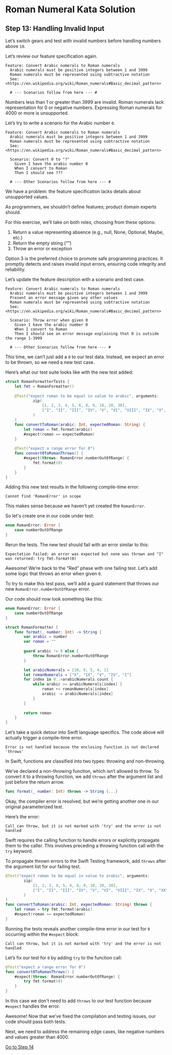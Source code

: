 # Roman Numeral Kata Solution

## Step 13: Handling Invalid Input

Let’s switch gears and test with invalid numbers before handling numbers above `10`.

Let’s review our feature specification again.

```gherkin
Feature: Convert Arabic numerals to Roman numerals
  Arabic numerals must be positive integers between 1 and 3999
  Roman numerals must be represented using subtractive notation
  See: <https://en.wikipedia.org/wiki/Roman_numerals#Basic_decimal_pattern>

  # --- Scenarios follow from here --- #
```

Numbers less than 1 or greater than 3999 are invalid. Roman numerals lack representation for 0 or negative numbers.
Expressing Roman numerals for 4000 or more is unsupported.

Let’s try to write a scenario for the Arabic number `0`.

```gherkin
Feature: Convert Arabic numerals to Roman numerals
  Arabic numerals must be positive integers between 1 and 3999
  Roman numerals must be represented using subtractive notation
  See: <https://en.wikipedia.org/wiki/Roman_numerals#Basic_decimal_pattern>

  Scenario: Convert 0 to "?"
    Given I have the arabic number 0
    When I convert to Roman
    Then I should see ???

  # --- Other Scenarios follow from here --- #
```

We have a problem: the feature specification lacks details about unsupported values.

As programmers, we shouldn’t define features; product domain experts should.

For this exercise, we’ll take on both roles, choosing from these options:

1. Return a value representing absence (e.g., null, None, Optional, Maybe, etc.)
2. Return the empty string (“”)
3. Throw an error or exception

Option 3 is the preferred choice to promote safe programming practices. It promptly detects and raises invalid input
errors, ensuring code integrity and reliability.

Let’s update the feature description with a scenario and test case.

```gherkin
Feature: Convert Arabic numerals to Roman numerals
  Arabic numerals must be positive integers between 1 and 3999
  Present an error message given any other values
  Roman numerals must be represented using subtractive notation
  See: <https://en.wikipedia.org/wiki/Roman_numerals#Basic_decimal_pattern>

  Scenario: Throw error when given 0
    Given I have the arabic number 0
    When I convert to Roman
    Then I should see an error message explaining that 0 is outside the range 1-3999

  # --- Other Scenarios follow from here --- #
```

This time, we can’t just add a `0` to our test data. Instead, we expect an error to be thrown, so we need a new test
case.

Here’s what our test suite looks like with the new test added:

```swift
struct RomanFormatterTests {
    let fmt = RomanFormatter()
    
    @Test("expect roman to be equal in value to arabic", arguments:
            zip(
                [1, 2, 3, 4, 5, 6, 8, 9, 10, 20, 30],
                ["I", "II", "III", "IV", "V", "VI", "VIII", "IX", "X", "XX", "XXX"]
            )
    )
    func convertToRoman(arabic: Int, expectedRoman: String) {
        let roman = fmt.format(arabic)
        #expect(roman == expectedRoman)
    }
    
    @Test("expect a range error for 0")
    func convert0ToRomanThrows() {
        #expect(throws: RomanError.numberOutOfRange) {
            fmt.format(0)
        }
    }
}
```

Adding this new test results in the following compile-time error:

```text
Cannot find 'RomanError' in scope
```

This makes sense because we haven’t yet created the `RomanError`.

So let's create one in our code under test:

```swift
enum RomanError: Error {
    case numberOutOfRange
}
```

Rerun the tests. The new test should fail with an error similar to this:

```text
Expectation failed: an error was expected but none was thrown and "I" was returned: try fmt.format(0)
```

Awesome! We’re back to the "Red" phase with one failing test. Let’s add some logic that throws an error when given `0`.

To try to make this test pass, we’ll add a guard statement that throws our new `RomanError.numberOutOfRange` error.

Our code should now look something like this:

```swift
enum RomanError: Error {
    case numberOutOfRange
}

struct RomanFormatter {
    func format(_ number: Int) -> String {
        var arabic = number
        var roman = ""
        
        guard arabic != 0 else {
            throw RomanError.numberOutOfRange
        }

        let arabicNumerals = [10, 9, 5, 4, 1]
        let romanNumerals = ["X", "IX", "V", "IV", "I"]
        for index in 0..<arabicNumerals.count {
            while arabic >= arabicNumerals[index] {
                roman += romanNumerals[index]
                arabic -= arabicNumerals[index]
            }
        }
        
        return roman
    }
}
```

Let’s take a quick detour into Swift language specifics. The code above will actually trigger a compile-time error.

```text
Error is not handled because the enclosing function is not declared 'throws'
```

In Swift, functions are classified into two types: throwing and non-throwing.

We’ve declared a non-throwing function, which isn’t allowed to throw. To convert it to a throwing function, we add
`throws` after the argument list and just before the return arrow.

```swift
func format(_ number: Int) throws -> String {...}
```

Okay, the compiler error is resolved, but we’re getting another one in our original parameterized test.

Here’s the error:

```text
Call can throw, but it is not marked with 'try' and the error is not handled
```

Swift requires the calling function to handle errors or explicitly propagate them to the caller. This involves preceding
a throwing function call with the `try` keyword.

To propagate thrown errors to the Swift Testing framework, add `throws` after the argument list for our failing test.

```swift
@Test("expect roman to be equal in value to arabic", arguments:
        zip(
            [1, 2, 3, 4, 5, 6, 8, 9, 10, 20, 30],
            ["I", "II", "III", "IV", "V", "VI", "VIII", "IX", "X", "XX", "XXX"]
        )
)
func convertToRoman(arabic: Int, expectedRoman: String) throws {
    let roman = try fmt.format(arabic)
    #expect(roman == expectedRoman)
}
```

Running the tests reveals another compile-time error in our test for `0` occurring within the `#expect` block:

```text
Call can throw, but it is not marked with 'try' and the error is not handled
```

Let’s fix our test for `0` by adding `try` to the function call:

```swift
@Test("expect a range error for 0")
func convert0ToRomanThrows() {
    #expect(throws: RomanError.numberOutOfRange) {
        try fmt.format(0)
    }
}
```

In this case we don't need to add `throws` to our test function because `#expect` handles the error.

Awesome! Now that we’ve fixed the compilation and testing issues, our code should pass both tests.

Next, we need to address the remaining edge cases, like negative numbers and values greater than 4000.

[Go to Step 14](./Step_14.md)
